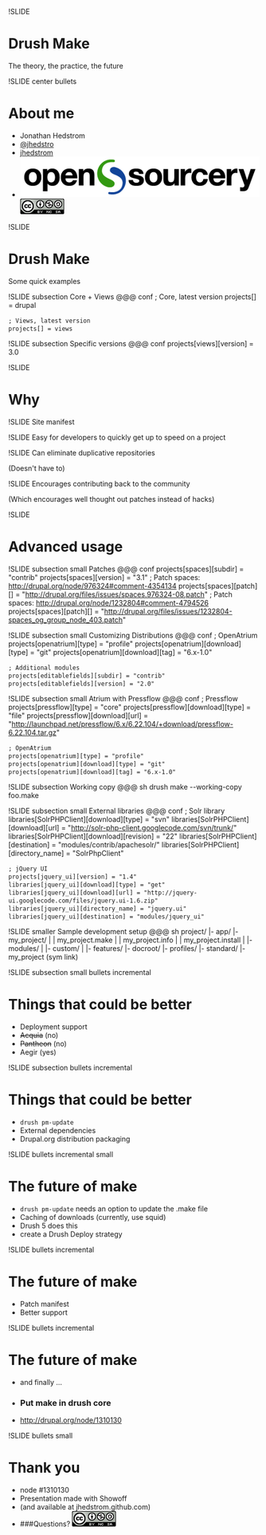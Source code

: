 !SLIDE
# Drush Make
The theory, the practice, the future

!SLIDE center bullets
# About me
* Jonathan Hedstrom
* [@jhedstro](http://twitter.com/jhedstro)
* [jhedstrom](http://drupal.org/user/208732)
* ![opensourcery](opensourcery.png)
![cc](cc.png)

!SLIDE
# Drush Make
Some quick examples

!SLIDE subsection
Core + Views
    @@@ conf
    ; Core, latest version
	projects[] = drupal
    
    ; Views, latest version
    projects[] = views

!SLIDE subsection
Specific versions
    @@@ conf
    projects[views][version] = 3.0

!SLIDE
# Why

!SLIDE
Site manifest

!SLIDE
Easy for developers to quickly get up to speed on a project

!SLIDE
Can eliminate duplicative repositories

(Doesn't have to)

!SLIDE
Encourages contributing back to the community

(Which encourages well thought out patches instead of hacks)

!SLIDE
# Advanced usage

!SLIDE subsection small
Patches
    @@@ conf
    projects[spaces][subdir] = "contrib"
    projects[spaces][version] = "3.1"
    ; Patch spaces: http://drupal.org/node/976324#comment-4354134
    projects[spaces][patch][] = "http://drupal.org/files/issues/spaces.976324-08.patch"
    ; Patch spaces: http://drupal.org/node/1232804#comment-4794526
    projects[spaces][patch][] = "http://drupal.org/files/issues/1232804-spaces_og_group_node_403.patch"

!SLIDE subsection small
Customizing Distributions
    @@@ conf
	; OpenAtrium
    projects[openatrium][type] = "profile"
    projects[openatrium][download][type] = "git"
    projects[openatrium][download][tag] = "6.x-1.0"
    
    ; Additional modules
    projects[editablefields][subdir] = "contrib"
    projects[editablefields][version] = "2.0"

!SLIDE subsection small
Atrium with Pressflow
    @@@ conf
	; Pressflow
    projects[pressflow][type] = "core"
    projects[pressflow][download][type] = "file"
    projects[pressflow][download][url] = "http://launchpad.net/pressflow/6.x/6.22.104/+download/pressflow-6.22.104.tar.gz"

	; OpenAtrium
    projects[openatrium][type] = "profile"
    projects[openatrium][download][type] = "git"
    projects[openatrium][download][tag] = "6.x-1.0"

!SLIDE subsection
Working copy
    @@@ sh
	drush make --working-copy foo.make

!SLIDE subsection small
External libraries
    @@@ conf
    ; Solr library
    libraries[SolrPHPClient][download][type] = "svn"
    libraries[SolrPHPClient][download][url] = "http://solr-php-client.googlecode.com/svn/trunk/"
    libraries[SolrPHPClient][download][revision] = "22"
    libraries[SolrPHPClient][destination] = "modules/contrib/apachesolr/"
    libraries[SolrPHPClient][directory_name] = "SolrPhpClient"

    ; jQuery UI
    projects[jquery_ui][version] = "1.4"
    libraries[jquery_ui][download][type] = "get"
    libraries[jquery_ui][download][url] = "http://jquery-ui.googlecode.com/files/jquery.ui-1.6.zip"
    libraries[jquery_ui][directory_name] = "jquery.ui"
    libraries[jquery_ui][destination] = "modules/jquery_ui"

!SLIDE smaller
Sample development setup
    @@@ sh
    project/
    |- app/
       |- my_project/
       |  |  my_project.make
       |  |  my_project.info
       |  |  my_project.install
       |  |- modules/
       |     |- custom/
       |     |- features/
       |- docroot/
	      |- profiles/
		     |- standard/
		     |- my_project (sym link)

!SLIDE subsection small bullets incremental
# Things that could be better
* Deployment support
* <s>Acquia</s> (no)
* <s>Pantheon</s> (no)
* Aegir (yes)

!SLIDE subsection bullets incremental
# Things that could be better
* `drush pm-update`
* External dependencies
* Drupal.org distribution packaging

!SLIDE bullets incremental small
# The future of make
* `drush pm-update` needs an option to update the .make file
* Caching of downloads (currently, use squid)
* Drush 5 does this
* create a Drush Deploy strategy

!SLIDE bullets incremental
# The future of make
* Patch manifest
* Better support

!SLIDE bullets incremental
# The future of make
* and finally ...
* ### Put make in drush core
* http://drupal.org/node/1310130

!SLIDE bullets small
# Thank you
* node #1310130
* Presentation made with Showoff
* (and available at jhedstrom.github.com)
* ###Questions?
![cc](cc.png)
